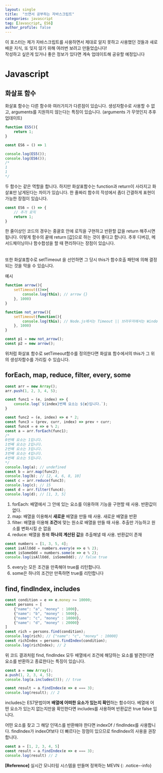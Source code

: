 ```yaml
---
layout: single
title:  "쓰면서 공부하는 자바스크립트"
categories: javascript
tag: [Javascript, ES6]
author_profile: false
---
```


이 포스터는 제가 자바스크립트를 사용하면서 제대로 알지 못하고 사용했던 것들과 새로 배운 지식, 또 잊지 않기 위해 여러번 보려고 만들었습니다!   
작성하고 싶은게 있거나 좋은 정보가 있다면 계속 업데이트해 공유할 예정입니다

# Javascript

## 화살표 함수
화살표 함수는 다른 함수와 여러가지가 다른점이 있습니다. 생성자함수로 사용할 수 없고, arguments를 지원하지 않는다는 특징이 있습니다. (arguments 가 무엇인지 추후 업데이트)

```javascript
function ES5(){
    return 1;
}

const ES6 = () => 1

console.log(ES5());
console.log(ES6());
/*
1
1
*/
```

두 함수는 같은 역할을 합니다. 하지만 화살표함수는 function과 return이 사라지고 화살표만 남게된다는 차이가 있습니다. 한 줄짜리 함수의 작성에서 좀더 간결하게 표현이 가능한 장점이 있습니다.

```javascript
const ES6 = () => {
    // 추가 로직
    return 1;
}
```

한 줄이상인 코드의 경우는 중괄호 안에 로직을 구현하고 반환할 값을 return 해주시면 됩니다. 이렇게 함수의 끝에 return [값]으로 하는 것이 좋다고 합니다. 추후 디버깅, 메서드체이닝이나 함수합성을 할 때 편리하다는 장점이 있습니다.
<br/>
<br/>
<br/>
또한 화살표함수로 setTimeout 을 선언하면 그 당시 this가 함수호출 패턴에 의해 결정되는 것을 막을 수 있습니다.

예시
```javascript
function arrow(){
    setTimeout(()=>{
        console.log(this); // arrow {}
    }, 1000)
}

function not_arrow(){
    setTimeout(function(){
        console.log(this); // Node.js에서는 Timeout || 브라우저에서는 Window
    }, 1000)
}

const p1 = new not_arrow();
const p2 = new arrow();
```

위처럼 화살표 함수로 setTimeout함수를 정의한다면 화살표 함수에서의 this가 그 위의 생성자함수를 가리킬 수 있습니다.

## forEach, map, reduce, filter, every, some

```javascript
const arr = new Array();
arr.push(1, 2, 3, 4, 5);

const func1 = (e, index) => {
    console.log(`${index}번째 요소는 ${e}입니다.`);
}

const func2 = (e, index) => e * 2;
const func3 = (prev, curr, index) => prev + curr;
const func4 = e => e % 2;
const a = arr.forEach(func1);
/*
0번째 요소는 1입니다.
1번째 요소는 2입니다.
2번째 요소는 3입니다.
3번째 요소는 4입니다.
4번째 요소는 5입니다.
*/
console.log(a); // undefined
const b = arr.map(func2);
console.log(b); // [2, 4, 6, 8, 10]
const c = arr.reduce(func3);
console.log(c); // 15
const d = arr.filter(func4);
console.log(d); // [1, 3, 5]
```

1. forEach: 배열에서 그 안에 있는 요소를 이용하여 기능을 구현할 때 사용. 반환값이 없다.
2. map: 배열을 이용해서 **새로운** 배열을 만들 때 사용. 새로운 배열을 반환
3. filter: 배열을 이용해 **조건**에 맞는 원소로 배열을 만들 때 사용. 추출만 가능하고 원소를 변화시킬 순 없음
4. reduce: 배열을 통해 **하나의 계산된 값**을 추출해낼 때 사용. 반환값이 존재

```javascript
const numbers = [1, 3, 5, 4];
const isAllOdd = numbers.every(e => e % 2);
const isSomeOdd = numbers.some(e => e % 2);
console.log(isAllOdd, isSomeOdd); // false true
```
5. every는 모든 조건을 만족해야 true를 리턴합니다.
6. some은 하나의 조건만 만족하면 true를 리턴합니다

## find, findIndex, includes

```javascript
const condition = e => e.money >= 10000;
const persons = [
    {"name": "a", "money" : 1000},
    {"name": "b", "money" : 5000},
    {"name": "c", "money" : 10000},
    {"name": "d", "money" : 20000}
]
const rich = persons.find(condition);
console.log(rich); // {"name": "c", "money" : 10000}
const richIndex = persons.findIndex(condition);
console.log(richIndex); // 2
```
위 코드 결과처럼 find, findIndex 모두 배열에서 조건에 해당하는 요소를 발견한다면 요소를 반환하고 종료한다는 특징이 있습니다.

```javascript
const a = new Array();
a.push(1, 2, 3, 4, 5);
console.log(a.includes(3)); // true

const result = a.findIndex(e => e === 3);
console.log(result); // 2
```
includes는 ES7문법이며 **배열에 어떠한 요소가 있는지 확인**하는 함수이다. 베열에 어떤 요소가 있는지 없는지만을 확인한다면 includes를 사용하며 반환값은 true false 입니다. 

어떤 요소를 찾고 그 해당 인덱스를 반환해야 한다면 indexOf / findIndex를 사용합니다. findIndex가 indexOf보다 더 빠르다는 장점이 있으므로 findIndex의 사용을 권장합니다.

```javascript
const a = [1, 2, 3, 4, 5]
const result = a.findIndex(e => e === 3);
console.log(result) // 2
```


**[Reference]** 실시간 모니터링 시스템을 만들며 정복하는 MEVN
{: .notice--info}